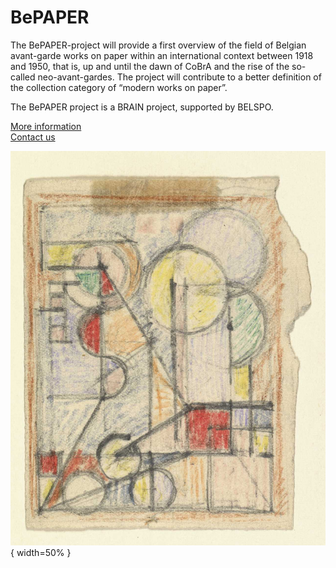# BePAPER

The BePAPER-project will provide a first overview of the field of Belgian avant-garde works on paper within an international context between 1918 and 1950, that is, up and until the dawn of CoBrA and the rise of the so-called neo-avant-gardes. The project will contribute to a better definition of the collection category of “modern works on paper”.

The BePAPER project is a BRAIN project, supported by BELSPO.

[More information](https://www.fine-arts-museum.be/en/research/research-projects/bepaper)\
[Contact us](mailto:bepaper@fine-arts-museum.be)

![Jozef Peeters](peeters_12377dig_h_large@2x.jpg "Jozef Peeters"){ width=50% }
